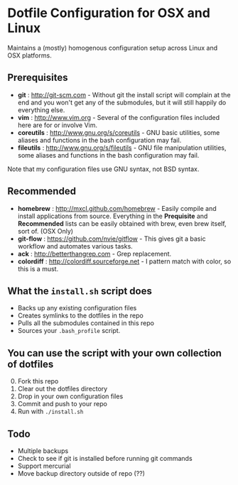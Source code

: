 Dotfile Configuration for OSX and Linux
================

Maintains a (mostly) homogenous configuration setup across Linux and OSX platforms.

Prerequisites
-------------

- **git** : http://git-scm.com - Without git the install script will complain at the end and you won't get any of the submodules, but it will still happily do everything else.
- **vim** : http://www.vim.org - Several of the configuration files included here are for or involve Vim.
- **coreutils** : http://www.gnu.org/s/coreutils - GNU basic utilities, some aliases and functions in the bash configuration may fail.
- **fileutils** : http://www.gnu.org/s/fileutils - GNU file manipulation utilities, some aliases and functions in the bash configuration may fail.

Note that my configuration files use GNU syntax, not BSD syntax.

Recommended
-----------

- **homebrew** : http://mxcl.github.com/homebrew - Easily compile and install applications from source. Everything in the **Prequisite** and **Recommended** lists can be easily obtained with brew, even brew itself, sort of. (OSX Only)
- **git-flow** : https://github.com/nvie/gitflow - This gives git a basic workflow and automates various tasks.
- **ack** : http://betterthangrep.com - Grep replacement.
- **colordiff** : http://colordiff.sourceforge.net - I pattern match with color, so this is a must.

What the `install.sh` script does
---------------------------------

- Backs up any existing configuration files
- Creates symlinks to the dotfiles in the repo
- Pulls all the submodules contained in this repo
- Sources your `.bash_profile` script.

You can use the script with your own collection of dotfiles
-------------

0. Fork this repo
0. Clear out the dotfiles directory
0. Drop in your own configuration files
0. Commit and push to your repo
0. Run with `./install.sh`

Todo
----

- Multiple backups
- Check to see if git is installed before running git commands
- Support mercurial
- Move backup directory outside of repo (??)


